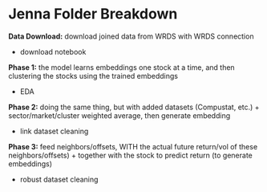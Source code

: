 # Jenna Folder Breakdown

**Data Download:**
download joined data from WRDS with WRDS connection
- download notebook

**Phase 1:**
the model learns embeddings one stock at a time, and then clustering the stocks using the trained embeddings
- EDA

**Phase 2:**
doing the same thing, but with added datasets (Compustat, etc.) + sector/market/cluster weighted average, then generate embedding
- link dataset cleaning

**Phase 3:**
feed neighbors/offsets, WITH the actual future return/vol of these neighbors/offsets) + together with the stock to predict return (to generate embeddings)
- robust dataset cleaning